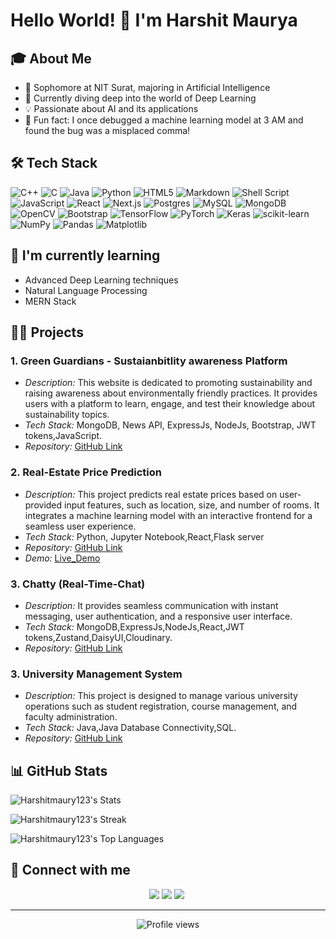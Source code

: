 # Hello World! 👋 I'm Harshit Maurya

## 🎓 About Me
- 🏫 Sophomore at NIT Surat, majoring in Artificial Intelligence
- 🧠 Currently diving deep into the world of Deep Learning
- 💡 Passionate about AI and its applications
- 🎉 Fun fact: I once debugged a machine learning model at 3 AM and found the bug was a misplaced comma!

## 🛠 Tech Stack
![C++](https://img.shields.io/badge/c++-%2300599C.svg?style=for-the-badge&logo=c%2B%2B&logoColor=white)
![C](https://img.shields.io/badge/c-%2300599C.svg?style=for-the-badge&logo=c&logoColor=white)
![Java](https://img.shields.io/badge/java-%23ED8B00.svg?style=for-the-badge&logo=openjdk&logoColor=white)
![Python](https://img.shields.io/badge/python-3670A0?style=for-the-badge&logo=python&logoColor=ffdd54)
![HTML5](https://img.shields.io/badge/html5-%23E34F26.svg?style=for-the-badge&logo=html5&logoColor=white)
![Markdown](https://img.shields.io/badge/markdown-%23000000.svg?style=for-the-badge&logo=markdown&logoColor=white)
![Shell Script](https://img.shields.io/badge/shell_script-%23121011.svg?style=for-the-badge&logo=gnu-bash&logoColor=white)
![JavaScript](https://img.shields.io/badge/javascript-%23323330.svg?style=for-the-badge&logo=javascript&logoColor=%23F7DF1E)
![React](https://img.shields.io/badge/react-%2320232a.svg?style=for-the-badge&logo=react&logoColor=%2361DAFB)
![Next.js](https://img.shields.io/badge/Next.js-000000?style=for-the-badge&logo=next.js&logoColor=white)
![Postgres](https://img.shields.io/badge/postgres-%23316192.svg?style=for-the-badge&logo=postgresql&logoColor=white)
![MySQL](https://img.shields.io/badge/mysql-%2300000f.svg?style=for-the-badge&logo=mysql&logoColor=white)
![MongoDB](https://img.shields.io/badge/MongoDB-%234ea94b.svg?style=for-the-badge&logo=mongodb&logoColor=white)
![OpenCV](https://img.shields.io/badge/opencv-%23white.svg?style=for-the-badge&logo=opencv&logoColor=white)
![Bootstrap](https://img.shields.io/badge/bootstrap-%238511FA.svg?style=for-the-badge&logo=bootstrap&logoColor=white)
![TensorFlow](https://img.shields.io/badge/TensorFlow-%23FF6F00.svg?style=for-the-badge&logo=TensorFlow&logoColor=white)
![PyTorch](https://img.shields.io/badge/PyTorch-%23EE4C2C.svg?style=for-the-badge&logo=PyTorch&logoColor=white)
![Keras](https://img.shields.io/badge/Keras-%23D00000.svg?style=for-the-badge&logo=Keras&logoColor=white)
![scikit-learn](https://img.shields.io/badge/scikit--learn-%23F7931E.svg?style=for-the-badge&logo=scikit-learn&logoColor=white)
![NumPy](https://img.shields.io/badge/numpy-%23013243.svg?style=for-the-badge&logo=numpy&logoColor=white)
![Pandas](https://img.shields.io/badge/pandas-%23150458.svg?style=for-the-badge&logo=pandas&logoColor=white)
![Matplotlib](https://img.shields.io/badge/Matplotlib-%23ffffff.svg?style=for-the-badge&logo=Matplotlib&logoColor=black)


## 🌱 I'm currently learning
- Advanced Deep Learning techniques
- Natural Language Processing
- MERN Stack

## 👨‍💻 Projects
### 1. Green Guardians - Sustaianbitlity awareness Platform
- *Description:* This website is dedicated to promoting sustainability and raising awareness about environmentally friendly practices. It provides users with a platform to learn, engage, and test their knowledge about sustainability topics.
- *Tech Stack:* MongoDB, News API, ExpressJs, NodeJs, Bootstrap, JWT tokens,JavaScript.
- *Repository:* [GitHub Link](https://github.com/Harshitmaury123/GreenGuardians)

### 2. Real-Estate Price Prediction
- *Description:* This project predicts real estate prices based on user-provided input features, such as location, size, and number of rooms. It integrates a machine learning model with an interactive frontend for a seamless user experience.
- *Tech Stack:* Python, Jupyter Notebook,React,Flask server
- *Repository:* [GitHub Link](https://github.com/Harshitmaury123/Real_Estate_Frontend)
- *Demo:* [Live_Demo](https://real-estate-frontend-iyzzcuwjc.vercel.app/)

### 3. Chatty (Real-Time-Chat)
- *Description:* It provides seamless communication with instant messaging, user authentication, and a responsive user interface.
- *Tech Stack:* MongoDB,ExpressJs,NodeJs,React,JWT tokens,Zustand,DaisyUI,Cloudinary.
- *Repository:* [GitHub Link]() 

### 3. University Management System
- *Description:* This project is designed to manage various university operations such as student registration, course management, and faculty administration.
- *Tech Stack:* Java,Java Database Connectivity,SQL.
- *Repository:* [GitHub Link](https://github.com/Harshitmaury123/University_Management_System) 




## 📊 GitHub Stats

![Harshitmaury123's Stats](https://github-readme-stats.vercel.app/api?username=Harshitmaury123&theme=blue-green&show_icons=true&hide_border=true&count_private=true)

![Harshitmaury123's Streak](https://github-readme-streak-stats.herokuapp.com/?user=Harshitmaury123&theme=blue-green&hide_border=true)

![Harshitmaury123's Top Languages](https://github-readme-stats.vercel.app/api/top-langs/?username=Harshitmaury123&theme=blue-green&show_icons=true&hide_border=true&layout=compact)

## 🤝 Connect with me
<p align="center">
  <a href="https://www.linkedin.com/in/harshit-maurya-b7b87928b/"><img src="https://img.shields.io/badge/LinkedIn-0077B5?style=for-the-badge&logo=linkedin&logoColor=white"/></a>
    <a href="https://github.com/Harshitmaury123/"><img src="https://img.shields.io/badge/GitHub-100000?style=for-the-badge&logo=github&logoColor=white"/></a>
  <a href="https://mail.google.com/mail/?view=cm&fs=1&tf=1&to=harshitmaurya204@gmail.com"><img src="https://img.shields.io/badge/Gmail-D14836?style=for-the-badge&logo=gmail&logoColor=white"/></a>&nbsp;
</p>

---

<div align="center">
  <img src="https://komarev.com/ghpvc/?username=Harshitmaury123&label=Profile%20views&color=0e75b6&style=flat" alt="Profile views">
</div>
